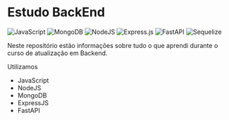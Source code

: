 # Estudo BackEnd

![JavaScript](https://img.shields.io/badge/javascript-%23323330.svg?style=for-the-badge&logo=javascript&logoColor=%23F7DF1E) ![MongoDB](https://img.shields.io/badge/MongoDB-%234ea94b.svg?style=for-the-badge&logo=mongodb&logoColor=white) ![NodeJS](https://img.shields.io/badge/node.js-6DA55F?style=for-the-badge&logo=node.js&logoColor=white) ![Express.js](https://img.shields.io/badge/express.js-%23404d59.svg?style=for-the-badge&logo=express&logoColor=%2361DAFB) ![FastAPI](https://img.shields.io/badge/FastAPI-005571?style=for-the-badge&logo=fastapi) ![Sequelize](https://img.shields.io/badge/Sequelize-52B0E7?style=for-the-badge&logo=Sequelize&logoColor=white)

Neste repositório estão informações sobre tudo o que aprendi durante o curso de atualização em Backend.

Utilizamos

- JavaScript
- NodeJS
- MongoDB
- ExpressJS
- FastAPI
